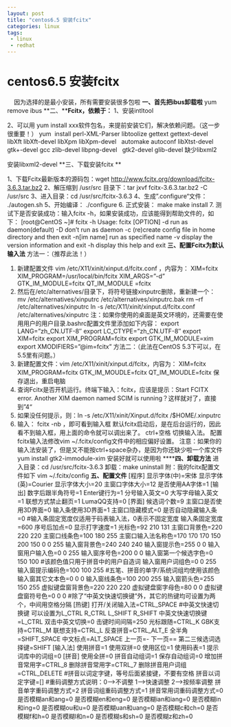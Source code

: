 ```yaml
---
layout: post
title: "centos6.5 安装fcitx"
categories: linux
tags: 
 - linux
 - redhat
--- 
```


# centos6.5 安装fcitx

    因为选择的是最小安装，所有需要安装很多包啦
**一、首先把ibus卸载啦**
yum remove ibus
**二、****Fcitx，依赖于：**
1、安装intltool

2、可以用 yum install xxx软件包名，来提前安装它们，解决依赖问题。（这一步很重要！）
yum  install
perl-XML-Parser
libtoolize
gettext
gettext-devel
libXft
libXft-devel
libXpm
libXpm-devel  
automake
autoconf
libXtst-devel
gtk+-devel
gcc
zlib-devel
libpng-devel  
gtk2-devel
glib-devel
缺少libxml2

安装libxml2-devel
**三、下载安装fcitx
**

1、下载Fcitx最新版本的源码包：wget http://www.fcitx.org/download/fcitx-3.6.3.tar.bz2
2、解压缩到 /usr/src 目录下：tar jxvf fcitx-3.6.3.tar.bz2 -C /usr/src
3、进入目录：cd /usr/src/fcitx-3.6.3
4、生成”.configure“文件： ./autogen.sh
5、开始编译： ./configure
6. 正式安装：
make
make install
7. 测试下是否安装成功：输入fcitx -h，如果安装成功，应该能得到帮助文件的，如下：
[root@CentOS ~]# fcitx -h
Usage: fcitx [OPTION]
-d run as daemon(default)
-D don’t run as daemon
-c (re)create config file in home directory and then exit
-n[im name] run as specified name
-v display the version information and exit
-h display this help and exit
**三、配置Fcitx为默认输入法**
方法一：（推荐此法！）
1. 新建配置文件 vim /etc/X11/xinit/xinput.d/fcitx.conf ，内容为：
XIM=fcitx
XIM_PROGRAM=/usr/local/bin/fcitx
XIM_ARGS=”-d”
GTK_IM_MODULE=fcitx
QT_IM_MODULE =fcitx
2. 然后在/etc/alternatives/目录下，将符号链接xinputrc删除，重新建一个：
mv /etc/alternatives/xinputrc /etc/alternatives/xinputrc.bak
rm –rf /etc/alternatives/xinputrc
ln -s /etc/X11/xinit/xinput.d/fcitx.conf /etc/alternatives/xinputrc
注：如果你使用的桌面是英文环境的，还需要在使用用户的用户目录.bashrc配置文件里添加如下内容：
export LANG=”zh_CN.UTF-8″
export LC_CTYPE=”zh_CN.UTF-8″
export XIM=fcitx
export XIM_PROGRAM=fcitx
export GTK_IM_MODULE=xim
export XMODIFIERS=”@im=fcitx”
方法二：（此法在CentOS 5.3下可以，在5.5里有问题。）
1. 新建配置文件：vim /etc/X11/xinit/xinput.d/fcitx，内容为：
XIM=fcitx
XIM_PROGRAM=fcitx
GTK_IM_MOUDLE=fcitx
QT_IM_MOUDLE=fcitx
保存退出，重启电脑
2. 查询Fcitx是否开机运行。终端下输入：fcitx，应该是提示：Start FCITX error. Another XIM daemon named SCIM is running？这样就对了，直接到”4“
3. 如果没任何提示，则：ln -s /etc/X11/xinit/Xinput.d/fcitx /$HOME/.xinputrc
4. 输入： fcitx -nb ，即可看到输入框
默认fcitx启动后，是在后台运行的，因此看不到输入框，用上面的命令就可以调出来了。
ctrl+空格 切换输入法。
配置fcitx输入法修改vim ~/.fcitx/config文件中的相应偏好设置。
注意：如果你的输入法安装了，但是又不能按ctrl+space杂办，是因为你还缺少啦一个库文件
yum install gtk2-immodule-xim
安装好就可以使用啦
******四、卸载方法**
进入目录：cd /usr/src/fcitx-3.6.3
卸载：make uninstall
附：我的fcitx配置文件如下 vim ~/.fcitx/config
**五、配置文件**
[程序]
显示字体(中)=宋体
显示字体(英)=Courier
显示字体大小=20
主窗口字体大小=12
是否使用AA字体=1
[输出]
数字后跟半角符号=1
Enter键行为=1
分号输入英文=0
大写字母输入英文=1
联想方式禁止翻页=1
LumaQQ支持=0
[界面]
候选词个数=9
主窗口是否使用3D界面=0
输入条使用3D界面=1
主窗口隐藏模式=0
是否自动隐藏输入条=0
#输入条固定宽度仅适用于码表输入法，0表示不固定宽度
输入条固定宽度=600
序号后加点=0
显示打字速度=1
光标色=92 210 131
主窗口背景色=220 220 220
主窗口线条色=100 180 255
主窗口输入法名称色=170 170 170 150 200 150 0 0 255
输入窗背景色=240 240 240
输入窗提示色=255 0 0
输入窗用户输入色=0 0 255
输入窗序号色=200 0 0
输入窗第一个候选字色=0 150 100
#该颜色值只用于拼音中的用户自造词
输入窗用户词组色=0 0 255
输入窗提示编码色=100 100 255
#五笔、拼音的单字/系统词组均使用该颜色
输入窗其它文本色=0 0 0
输入窗线条色=100 200 255
输入窗箭头色=255 150 255
虚拟键盘窗背景色=220 220 220
虚拟键盘窗字母色=80 0 0
虚拟键盘窗符号色=0 0 0
#除了“中英文快速切换键”外，其它的热键均可设置为两个，中间用空格分隔
[热键]
打开/关闭输入法=CTRL_SPACE
#中英文快速切换键 可以设置为L_CTRL R_CTRL L_SHIFT R_SHIFT
中英文快速切换键=L_CTRL
双击中英文切换=0
击键时间间隔=250
光标跟随=CTRL_K
GBK支持=CTRL_M
联想支持=CTRL_L
反查拼音=CTRL_ALT_E
全半角=SHIFT_SPACE
中文标点=ALT_SPACE
上一页=-
下一页==
第二三候选词选择键=SHIFT
[输入法]
使用拼音=1
使用双拼=0
使用区位=1
使用码表=1
提示词库中的词组=0
[拼音]
使用全拼=0
拼音自动组词=1
保存自动组词=0
增加拼音常用字=CTRL_8
删除拼音常用字=CTRL_7
删除拼音用户词组=CTRL_DELETE
#拼音以词定字键，等号后面紧接键，不要有空格
拼音以词定字键=[]
#重码调整方式说明：0–>不调整 1–>快速调整 2–>按频率调整
拼音单字重码调整方式=2
拼音词组重码调整方式=1
拼音常用词重码调整方式=0
是否模糊an和ang=0
是否模糊en和eng=0
是否模糊ian和iang=0
是否模糊in和ing=0
是否模糊ou和u=0
是否模糊uan和uang=0
是否模糊c和ch=0
是否模糊f和h=0
是否模糊l和n=0
是否模糊s和sh=0
是否模糊z和zh=0
